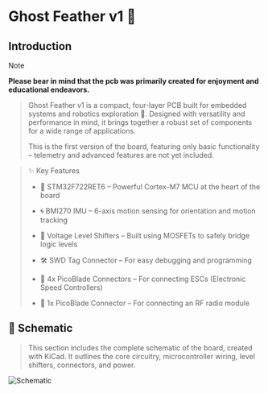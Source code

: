 # Ghost Feather v1 👻

## Introduction

> [!NOTE]
> **Please bear in mind that the pcb was primarily created for enjoyment
> and educational endeavors.**
 
> Ghost Feather v1 is a compact, four-layer PCB built for embedded systems and robotics exploration 🤖.
> Designed with versatility and performance in mind, it brings together a robust set of components for
> a wide range of applications.
>
> This is the first version of the board, featuring only basic functionality – telemetry and advanced
> features are not yet included.

> ✨ Key Features
>
> - 🧠 STM32F722RET6 – Powerful Cortex-M7 MCU at the heart of the board
>
> - 🌀 BMI270 IMU – 6-axis motion sensing for orientation and motion tracking
>
> - 🧪 Voltage Level Shifters – Built using MOSFETs to safely bridge logic levels
>
> - 🛠️ SWD Tag Connector – For easy debugging and programming
>
> - 🔌 4x PicoBlade Connectors – For connecting ESCs (Electronic Speed Controllers)
>
> - 📡 1x PicoBlade Connector – For connecting an RF radio module

## 📃 Schematic

> This section includes the complete schematic of the board, created with KiCad.
> It outlines the core circuitry, microcontroller wiring, level shifters, connectors, and power.

![Schematic](https://github.com/PanBabinicz/ghost-feather/blob/doc/hardware/ghost-feather-v1/screenshots/ghost-feather-v1-kicad-schematic.png)
